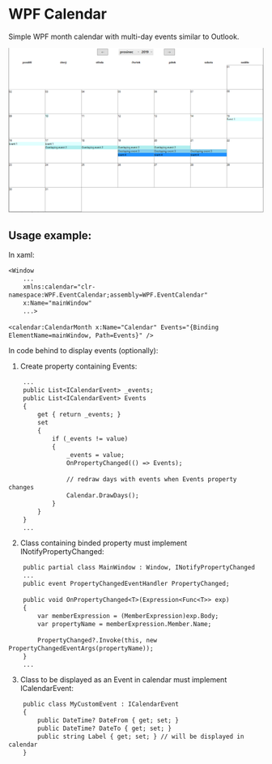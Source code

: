 # WPF Calendar
Simple WPF month calendar with multi-day events similar to Outlook.

![WPF Calendar](https://github.com/Martin-Pucalka/WPF.EventCalendar/blob/master/WPF.EventCalendar/images/icon.png)

## Usage example:

In xaml:
```
<Window
    ...
    xmlns:calendar="clr-namespace:WPF.EventCalendar;assembly=WPF.EventCalendar"
    x:Name="mainWindow"
    ...>

<calendar:CalendarMonth x:Name="Calendar" Events="{Binding ElementName=mainWindow, Path=Events}" />
```

In code behind to display events (optionally): 
1. Create property containing Events:
```
    ...
    public List<ICalendarEvent> _events;
    public List<ICalendarEvent> Events
    {
        get { return _events; }
        set
        {
            if (_events != value)
            {
                _events = value;
                OnPropertyChanged(() => Events);

                // redraw days with events when Events property changes
                Calendar.DrawDays();
            }
        }
    }
    ...
```

2. Class containing binded property must implement INotifyPropertyChanged:
```
    public partial class MainWindow : Window, INotifyPropertyChanged
    ...
    public event PropertyChangedEventHandler PropertyChanged;

    public void OnPropertyChanged<T>(Expression<Func<T>> exp)
    {
        var memberExpression = (MemberExpression)exp.Body;
        var propertyName = memberExpression.Member.Name;

        PropertyChanged?.Invoke(this, new PropertyChangedEventArgs(propertyName));
    }
    ...
```

3. Class to be displayed as an Event in calendar must implement ICalendarEvent:
```
    public class MyCustomEvent : ICalendarEvent
    {
        public DateTime? DateFrom { get; set; }
        public DateTime? DateTo { get; set; }
        public string Label { get; set; } // will be displayed in calendar
    }
```
